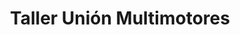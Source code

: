 ---
title: "Taller Unión Multimotores"
url: /la-linea-de-la-concepcion/taller-union-multimotores/
shop: reparación de automóviles
---
